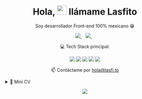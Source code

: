 <h1 align='center'>
  Hola, <img src="https://user-images.githubusercontent.com/1303154/88677602-1635ba80-d120-11ea-84d8-d263ba5fc3c0.gif" width="30"> llámame Lasfito
</h1>

<p align='center'>
  Soy desarrollador Front-end 100% mexicano 😁
</p>



<p align='center'>

  <a href="https://www.linkedin.com/in/lasfito/">
    <img src="https://img.shields.io/badge/linkedin-%230077B5.svg?&style=for-the-badge&logo=linkedin&logoColor=white" />
  </a>&nbsp;&nbsp;
  <a href="https://lasfi.to">
    <img src="https://img.shields.io/badge/portafolio-%230077B5.svg?&style=for-the-badge&logo=aboutdotme&logoColor=white" />        
  </a>&nbsp;&nbsp;

</p>

<!--ESTADISTICAS-->
<!-- <p align='center'>
  <a href="#"><img src="https://github-readme-stats.vercel.app/api?username=lasfito&show_icons=true&count_private=true&theme=dark" width="350"></a>
</p> -->

<p align='center'>
  💻 Tech Stack principal:<br/><br/>
  <img src="https://img.shields.io/badge/JavaScript-lightyellow.svg?&style=for-the-badge&logo=javascript&logoColor=black" />
  <img src="https://img.shields.io/badge/SASS-lightpink.svg?&style=for-the-badge&logo=sass&logoColor=white" />
  <img src="https://img.shields.io/badge/React-lightblue.svg?&style=for-the-badge&logo=react&logoColor=white" />
  <img src="https://img.shields.io/badge/Vue-darkgreen.svg?&style=for-the-badge&logo=vuedotjs&logoColor=black" />
  <img src="https://img.shields.io/badge/Firebase-orange.svg?&style=for-the-badge&logo=firebase&logoColor=black" />
  
  
  
 
</p>




<p align='center'>
  📫 Contáctame por <a href='mailto:hola@lasfi.to '> hola@lasfi.to</a>
</p>


<details>
  <summary>📃 Mini CV</summary>




## Experiencia

<!-- <img align="right" src="https://img.shields.io/badge/Python-3498DB?logo=python&logoColor=white" />
 -->


- 👨‍💻 **Desarrollador Front-end**\
📆 2021 - actual\
📍 **Lasfi Studio** - CDMX, Mexico

<!-- ## Technical information

<img align="right" src="https://img.shields.io/badge/Fedora-294172?logo=fedora&logoColor=white" />
<img align="right" src="https://img.shields.io/badge/Ubuntu-E95420?logo=ubuntu&logoColor=white" />
<img align="right" src="https://img.shields.io/badge/Windows-0078D6?logo=windows&logoColor=white" />
<img align="right" src="https://img.shields.io/badge/LinuxMint-5ED72A?logo=linuxmint&logoColor=white" /> -->



</details>

<p align='center'>
  <a href="#"><img src="https://badges.pufler.dev/visits/lasfito/lasfito"></a>
</p>

